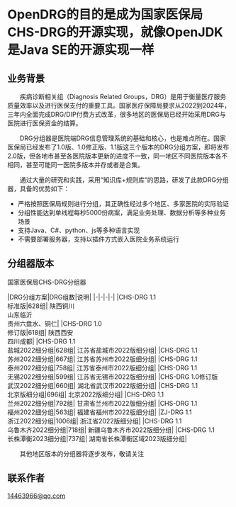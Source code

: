 # OpenDRG的目的是成为国家医保局CHS-DRG的开源实现，就像OpenJDK是Java SE的开源实现一样

## 业务背景

&emsp;&emsp;疾病诊断相关组（Diagnosis Related Groups，DRG）是用于衡量医疗服务质量效率以及进行医保支付的重要工具。国家医疗保障局要求从2022到2024年，三年内全面完成DRG/DIP付费方式改革，很多地区的医保局已经开始采用DRG与医院进行医保资金的结算。

&emsp;&emsp;DRG分组器是医院端DRG信息管理系统的基础和核心，也是难点所在。国家医保局已经发布了1.0版、1.0修正版、1.1版这三个版本的DRG分组方案，即将发布2.0版，但各地市甚至各医院版本更新的进度不一致，同一地区不同医院版本各不相同，甚至可能同一医院多版本并存或者是合集。

&emsp;&emsp;通过大量的研究和实践，采用“知识库+规则库”的思路，研发了此款DRG分组器，具备的优势如下：
* 严格按照医保局规则进行分组，其正确性经过多个地区、多家医院的实际验证
* 分组性能达到单线程每秒5000份病案，满足业务处理、数据分析等多种业务场景
* 支持Java、C#、python、js等多种语言实现
* 不需要部署服务器，支持以插件方式嵌入医院业务系统运行

## 分组器版本
国家医保局CHS-DRG分组器

|DRG分组方案|DRG组数|说明|
|-|-|-|-|
|CHS-DRG 1.1<br>标准版|628组| 陕西铜川<br>山东临沂<br>贵州六盘水、铜仁|
|CHS-DRG 1.0<br>修订版|618组| 陕西西安<br>四川成都|
|CHS-DRG 1.1<br>盐城2022细分组|628组| 江苏省盐城市2022版细分组|
|CHS-DRG 1.1<br>苏州2022细分组|667组| 江苏省苏州市2022版细分组|
|CHS-DRG 1.1<br>泰州2022细分组|758组| 江苏省泰州市2022版细分组|
|CHS-DRG 1.1<br>无锡2022细分组|599组| 江苏省无锡市2022版细分组|
|CHS-DRG 1.0修订版<br>武汉2022细分组|660组| 湖北省武汉市2022版细分组|
|CHS-DRG 1.1<br>北京版细分组|696组| 北京2022版细分组|
|CHS-DRG 1.1<br>兰州2022细分组|792组| 甘肃省兰州市2022版细分组|
|CHS-DRG 1.1<br>福州2022细分组|563组| 福建省福州市2022版细分组|
|ZJ-DRG 1.1<br>浙江2022细分组|1006组| 浙江省2022版细分组|
|CHS-DRG 1.1<br>乌鲁木齐2022细分组|718组| 新疆乌鲁木齐市2022版细分组|
|CHS-DRG 1.1<br>长株潭衡2023细分组|737组| 湖南省长株潭衡区域2023版细分组|

&emsp;&emsp;其他地区版本的分组器将逐步发布，敬请关注

## 联系作者
14463966@qq.com